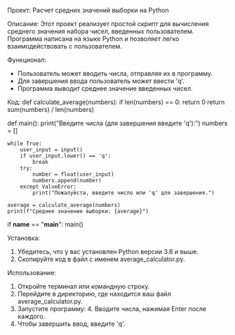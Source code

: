 Проект: Расчет средних значений выборки на Python

Описание:
Этот проект реализует простой скрипт для вычисления среднего значения набора чисел, введенных пользователем. Программа написана на языке Python и позволяет легко взаимодействовать с пользователем.

Функционал:
- Пользователь может вводить числа, отправляя их в программу.
- Для завершения ввода пользователь может ввести 'q'.
- Программа выводит среднее значение введенных чисел.

Код:
def calculate_average(numbers):
    if len(numbers) == 0:
        return 0
    return sum(numbers) / len(numbers)

def main():
    print("Введите числа (для завершения введите 'q'):")
    numbers = []

    while True:
        user_input = input()
        if user_input.lower() == 'q':
            break
        try:
            number = float(user_input)
            numbers.append(number)
        except ValueError:
            print("Пожалуйста, введите число или 'q' для завершения.")

    average = calculate_average(numbers)
    print(f"Среднее значение выборки: {average}")

if __name__ == "__main__":
    main()

Установка:
1. Убедитесь, что у вас установлен Python версии 3.6 и выше.
2. Скопируйте код в файл с именем average_calculator.py.

Использование:
1. Откройте терминал или командную строку.
2. Перейдите в директорию, где находится ваш файл average_calculator.py.
3. Запустите программу:
   4. Вводите числа, нажимая Enter после каждого. 
5. Чтобы завершить ввод, введите 'q'. 

